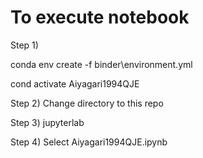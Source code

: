 # To execute notebook

Step 1)

conda env create -f binder\environment.yml

cond activate Aiyagari1994QJE

Step 2) Change directory to this repo

Step 3) jupyterlab

Step 4) Select Aiyagari1994QJE.ipynb
